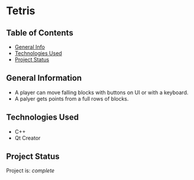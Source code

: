 # Tetris


## Table of Contents
* [General Info](#general-information)
* [Technologies Used](#technologies-used)
* [Project Status](#project-status)


## General Information
- A player can move falling blocks with buttons on UI or with a keyboard.
- A palyer gets points from a full rows of blocks.

## Technologies Used
- C++
- Qt Creator


## Project Status
Project is: _complete_ 